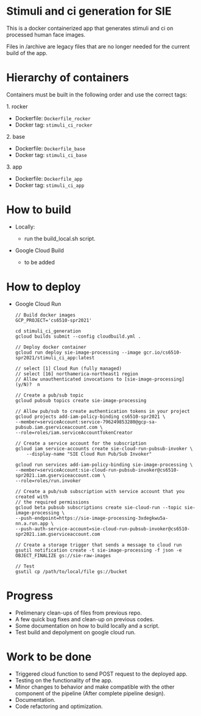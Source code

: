# Stimuli and ci generation for SIE

This is a docker containerized app that generates stimuli and ci on processed human face images.

Files in /archive are legacy files that are no longer needed for the current build of the app.

# Hierarchy of containers
Containers must be built in the following order and use the correct tags:

1\. rocker
- Dockerfile: `Dockerfile_rocker`
- Docker tag: `stimuli_ci_rocker`

2\. base
- Dockerfile: `Dockerfile_base`
- Docker tag: `stimuli_ci_base`

3\. app
- Dockerfile: `Dockerfile_app`
- Docker tag: `stimuli_ci_app`

# How to build
- Locally: 
  - run the build_local.sh script.

- Google Cloud Build
  - to be added

# How to deploy
- Google Cloud Run
    ```
    // Build docker images
    GCP_PROJECT='cs6510-spr2021'

    cd stimuli_ci_generation
    gcloud builds submit --config cloudbuild.yml .

    // Deploy docker container
    gcloud run deploy sie-image-processing --image gcr.io/cs6510-spr2021/stimuli_ci_app:latest

    // select [1] Cloud Run (fully managed)
    // select [16] northamerica-northeast1 region
    // Allow unauthenticated invocations to [sie-image-processing] (y/N)?  n

    // Create a pub/sub topic
    gcloud pubsub topics create sie-image-processing

    // Allow pub/sub to create authentication tokens in your project
    gcloud projects add-iam-policy-binding cs6510-spr2021 \
    --member=serviceAccount:service-796249853280@gcp-sa-pubsub.iam.gserviceaccount.com \
    --role=roles/iam.serviceAccountTokenCreator

    // Create a service account for the subscription
    gcloud iam service-accounts create sie-cloud-run-pubsub-invoker \
        --display-name "SIE Cloud Run Pub/Sub Invoker"

    gcloud run services add-iam-policy-binding sie-image-processing \
    --member=serviceAccount:sie-cloud-run-pubsub-invoker@cs6510-spr2021.iam.gserviceaccount.com \
    --role=roles/run.invoker
   
    // Create a pub/sub subscription with service account that you created with
    // the required permissions
    gcloud beta pubsub subscriptions create sie-cloud-run --topic sie-image-processing \
    --push-endpoint=https://sie-image-processing-3xdegkwu5a-nn.a.run.app \
    --push-auth-service-account=sie-cloud-run-pubsub-invoker@cs6510-spr2021.iam.gserviceaccount.com

    // Create a storage trigger that sends a message to cloud run
    gsutil notification create -t sie-image-processing -f json -e OBJECT_FINALIZE gs://sie-raw-images

    // Test
    gsutil cp /path/to/local/file gs://bucket
    ```



# Progress
 - Prelimenary clean-ups of files from previous repo.
 - A few quick bug fixes and clean-up on previous codes.
 - Some documentation on how to build locally and a script.
 - Test build and depolyment on google cloud run.

# Work to be done
* Triggered cloud function to send POST request to the deployed app.
* Testing on the functionality of the app.
* Minor changes to behavior and make compatible with the other component of the pipeline (After complete pipeline design).
* Documentation.
* Code refactoring and optimization.
